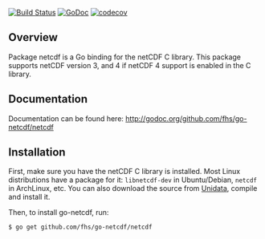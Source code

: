 [![Build Status](https://travis-ci.org/fhs/go-netcdf.png)](https://travis-ci.org/fhs/go-netcdf)
[![GoDoc](https://godoc.org/github.com/fhs/go-netcdf/netcdf?status.svg)](https://godoc.org/github.com/fhs/go-netcdf/netcdf)
[![codecov](https://codecov.io/gh/fhs/go-netcdf/branch/master/graph/badge.svg)](https://codecov.io/gh/fhs/go-netcdf)

## Overview

Package netcdf is a Go binding for the netCDF C library.
This package supports netCDF version 3, and 4 if
netCDF 4 support is enabled in the C library.

## Documentation

Documentation can be found here:
http://godoc.org/github.com/fhs/go-netcdf/netcdf

## Installation

First, make sure you have the netCDF C library is installed. Most Linux distributions have a package for it: `libnetcdf-dev` in Ubuntu/Debian, `netcdf` in ArchLinux, etc. You can also download the source from [Unidata](https://www.unidata.ucar.edu/downloads/netcdf/index.jsp), compile and install it.

Then, to install go-netcdf, run:

	$ go get github.com/fhs/go-netcdf/netcdf
